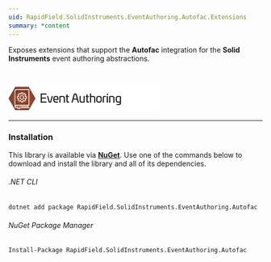 ```yaml
---
uid: RapidField.SolidInstruments.EventAuthoring.Autofac.Extensions
summary: *content
---
```


<!--
Copyright (c) RapidField LLC. Licensed under the MIT License. See LICENSE.txt in the project root for license information.
-->

Exposes extensions that support the **Autofac** integration for the **Solid Instruments** event authoring abstractions.

<br />

![Event Authoring label](../images/Label.EventAuthoring.300w.png)
- - -

### Installation

This library is available via [**NuGet**](https://docs.microsoft.com/en-us/nuget/quickstart/install-and-use-a-package-in-visual-studio). Use one of the commands below to download and install the library and all of its dependencies.

###### .NET CLI

```shell
dotnet add package RapidField.SolidInstruments.EventAuthoring.Autofac
```

###### NuGet Package Manager

```shell
Install-Package RapidField.SolidInstruments.EventAuthoring.Autofac
```